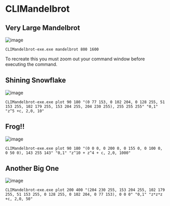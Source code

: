 # CLIMandelbrot

## Very Large Mandelbrot 

![image](https://github.com/suhaib-afzal/CLIMandelbrot/assets/67964638/2a75636d-f24a-4a3f-a09d-ce10623a4855)

    CLIMandelbrot-exe.exe mandelbrot 800 1600

To recreate this you must zoom out your command window before executing the command.

## Shining Snowflake

![image](https://github.com/suhaib-afzal/CLIMandelbrot/assets/67964638/57ffc81f-8f3a-4434-a344-2243c513b2c8)

    CLIMandelbrot-exe.exe plot 90 180 "(0 77 153, 0 102 204, 0 128 255, 51 153 255, 102 179 255, 153 204 255, 204 230 255), 255 255 255" "0,1" "z^5 +c, 2,0, 10"

## Frog!!

![image](https://github.com/suhaib-afzal/CLIMandelbrot/assets/67964638/6da713fc-385c-41e8-b0c3-6f647f3200de)

    CLIMandelbrot-exe.exe plot 90 180 "(0 0 0, 0 200 0, 0 155 0, 0 100 0, 0 50 0), 143 255 143" "0,1" "z^10 + z^4 + c, 2,0, 1000"

## Another Big One

![image](https://github.com/suhaib-afzal/CLIMandelbrot/assets/67964638/4ffd8d70-c660-4670-8d9d-ba3a51e55085)

    CLIMandelbrot-exe.exe plot 200 400 "(204 230 255, 153 204 255, 102 179 255, 51 153 255, 0 128 255, 0 102 204, 0 77 153), 0 0 0" "0,1" "z*z*z +c, 2,0, 50"
